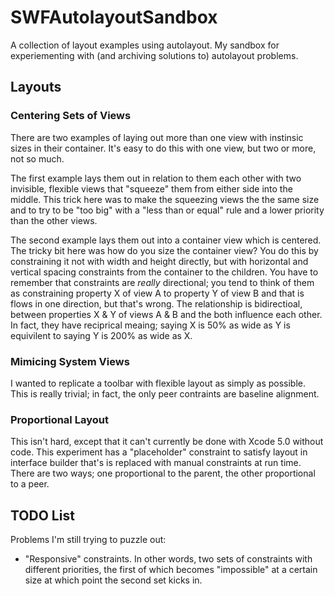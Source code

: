 # SWFAutolayoutSandbox

A collection of layout examples using autolayout. My sandbox for experiementing with (and archiving solutions to) autolayout problems.

## Layouts

### Centering Sets of Views

There are two examples of laying out more than one view with instinsic sizes in their container. It's easy to do this with one view, but two or more, not so much.

The first example lays them out in relation to them each other with two invisible, flexible views that "squeeze" them from either side into the middle. This trick here was to make the squeezing views the the same size and to try to be "too big" with a "less than or equal" rule and a lower priority than the other views.

The second example lays them out into a container view which is centered. The tricky bit here was how do you size the container view? You do this by constraining it not with width and height directly, but with horizontal and vertical spacing constraints from the container to the children. You have to remember that constraints are *really* directional; you tend to think of them as constraining property X of view A to property Y of view B and that is flows in one direction, but that's wrong. The relationship is bidirectioal, between properties X & Y of views A & B and the both influence each other. In fact, they have reciprical meaing; saying X is 50% as wide as Y is equivilent to saying Y is 200% as wide as X.

### Mimicing System Views

I wanted to replicate a toolbar with flexible layout as simply as possible. This is really trivial; in fact, the only peer contraints are baseline alignment.

### Proportional Layout

This isn't hard, except that it can't currently be done with Xcode 5.0 without code. This experiment has a "placeholder" constraint to satisfy layout in interface builder that's is replaced with manual constraints at run time. There are two ways; one proportional to the parent, the other proportional to a peer.

## TODO List

Problems I'm still trying to puzzle out:

* "Responsive" constraints. In other words, two sets of constraints with different priorities, the first of which becomes "impossible" at a certain size at which point the second set kicks in.